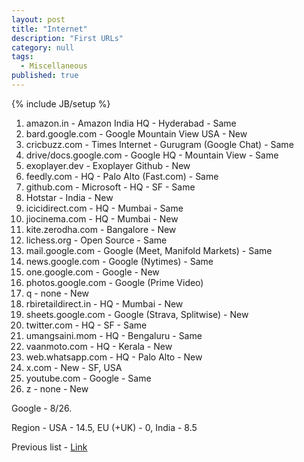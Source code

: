 ```yaml
---
layout: post
title: "Internet"
description: "First URLs"
category: null
tags: 
  - Miscellaneous
published: true
---
```

 
{% include JB/setup %}

1. amazon.in - Amazon India HQ - Hyderabad - Same
2. bard.google.com - Google Mountain View USA - New
3. cricbuzz.com - Times Internet - Gurugram (Google Chat) - Same
4. drive/docs.google.com - Google HQ - Mountain View - Same
5. exoplayer.dev - Exoplayer Github - New
6. feedly.com - HQ - Palo Alto (Fast.com) - Same
7. github.com - Microsoft - HQ - SF - Same
8. Hotstar - India - New
9. icicidirect.com - HQ - Mumbai - Same
10. jiocinema.com - HQ - Mumbai - New
11. kite.zerodha.com - Bangalore - New
12. lichess.org - Open Source - Same
13. mail.google.com - Google (Meet, Manifold Markets) - Same
14. news.google.com - Google (Nytimes) - Same
15. one.google.com - Google - New
16. photos.google.com - Google (Prime Video)
17. q - none - New
18. rbiretaildirect.in - HQ - Mumbai - New
19. sheets.google.com - Google (Strava, Splitwise) - New
20. twitter.com - HQ - SF - Same
21. umangsaini.mom  - HQ - Bengaluru - Same
22. vaanmoto.com - HQ - Kerala - New
23. web.whatsapp.com - HQ - Palo Alto - New
24. x.com - New - SF, USA
25. youtube.com - Google - Same
26. z - none - New


Google - 8/26.

Region - USA - 14.5, EU (+UK) - 0, India - 8.5

Previous list - [Link](https://umangsaini.mom/2020/02/url/)

